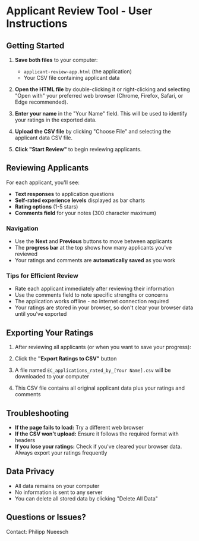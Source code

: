 # Applicant Review Tool - User Instructions

## Getting Started

1. **Save both files** to your computer:
   - `applicant-review-app.html` (the application)
   - Your CSV file containing applicant data

2. **Open the HTML file** by double-clicking it or right-clicking and selecting "Open with" your preferred web browser (Chrome, Firefox, Safari, or Edge recommended).

3. **Enter your name** in the "Your Name" field. This will be used to identify your ratings in the exported data.

4. **Upload the CSV file** by clicking "Choose File" and selecting the applicant data CSV file.

5. **Click "Start Review"** to begin reviewing applicants.

## Reviewing Applicants

For each applicant, you'll see:

- **Text responses** to application questions
- **Self-rated experience levels** displayed as bar charts
- **Rating options** (1-5 stars)
- **Comments field** for your notes (300 character maximum)

### Navigation

- Use the **Next** and **Previous** buttons to move between applicants
- The **progress bar** at the top shows how many applicants you've reviewed
- Your ratings and comments are **automatically saved** as you work

### Tips for Efficient Review

- Rate each applicant immediately after reviewing their information
- Use the comments field to note specific strengths or concerns
- The application works offline - no internet connection required
- Your ratings are stored in your browser, so don't clear your browser data until you've exported

## Exporting Your Ratings

1. After reviewing all applicants (or when you want to save your progress):

2. Click the **"Export Ratings to CSV"** button

3. A file named `EC_applications_rated_by_[Your Name].csv` will be downloaded to your computer

4. This CSV file contains all original applicant data plus your ratings and comments

## Troubleshooting

- **If the page fails to load:** Try a different web browser
- **If the CSV won't upload:** Ensure it follows the required format with headers
- **If you lose your ratings:** Check if you've cleared your browser data. Always export your ratings frequently

## Data Privacy

- All data remains on your computer
- No information is sent to any server
- You can delete all stored data by clicking "Delete All Data"

## Questions or Issues?

Contact: Philipp Nueesch